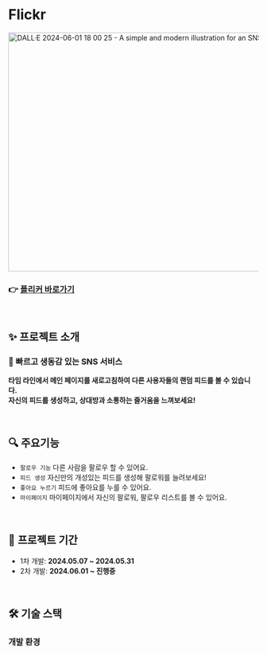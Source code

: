# Flickr
<img src="https://github.com/sns-service/.github/assets/56336436/b2fea11b-8b29-4df1-a001-7d59f6f84559" alt="DALL·E 2024-06-01 18 00 25 - A simple and modern illustration for an SNS service named 'Flickr'" width="1050" height="480">

### 👉 [플리커 바로가기](https://a-simple.sns.link)

<br>

## ✨ 프로젝트 소개

### 💚 빠르고 생동감 있는 SNS 서비스
**타임 라인에서 메인 페이지를 새로고침하여 다른 사용자들의 랜덤 피드를 볼 수 있습니다.** <br>
**자신의 피드를 생성하고, 상대방과 소통하는 즐거움을 느껴보세요!** <br>

<br>

## 🔍 주요기능

- `팔로우 기능` 다른 사람을 팔로우 할 수 있어요. <br>
- `피드 생성` 자신만의 개성있는 피드를 생성해 팔로워를 늘려보세요! <br>
- `좋아요 누르기` 피드에 좋아요를 누를 수 있어요. <br> 
- `마이페이지` 마이페이지에서 자신의 팔로워, 팔로우 리스트를 볼 수 있어요.

<br>

## 📆 프로젝트 기간

- 1차 개발: **2024.05.07 ~ 2024.05.31**
- 2차 개발: **2024.06.01 ~ 진행중**

<br>

## 🛠️ 기술 스택

### 개발 환경
